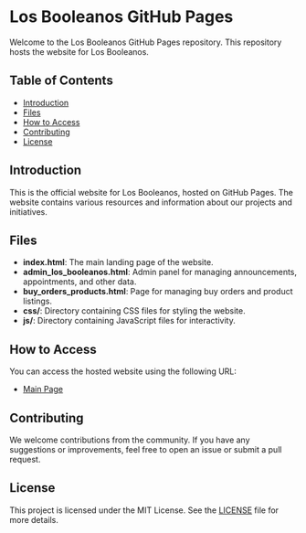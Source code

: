 # Los Booleanos GitHub Pages

Welcome to the Los Booleanos GitHub Pages repository. This repository hosts the website for Los Booleanos.

## Table of Contents

- [Introduction](#introduction)
- [Files](#files)
- [How to Access](#how-to-access)
- [Contributing](#contributing)
- [License](#license)

## Introduction

This is the official website for Los Booleanos, hosted on GitHub Pages. The website contains various resources and information about our projects and initiatives.

## Files

- **index.html**: The main landing page of the website.
- **admin_los_booleanos.html**: Admin panel for managing announcements, appointments, and other data.
- **buy_orders_products.html**: Page for managing buy orders and product listings.
- **css/**: Directory containing CSS files for styling the website.
- **js/**: Directory containing JavaScript files for interactivity.

## How to Access

You can access the hosted website using the following URL:

- [Main Page](https://losbooleanos.github.io/)

## Contributing

We welcome contributions from the community. If you have any suggestions or improvements, feel free to open an issue or submit a pull request.

## License

This project is licensed under the MIT License. See the [LICENSE](LICENSE) file for more details.
